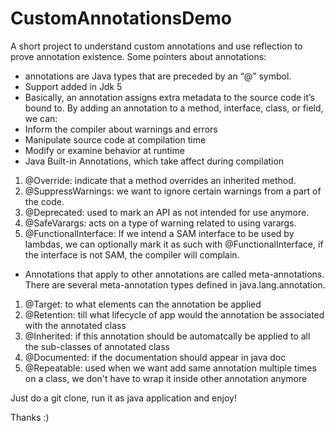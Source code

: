 # CustomAnnotationsDemo
A short project to understand custom annotations and use reflection to prove annotation existence.
Some pointers about annotations: 
- annotations are Java types that are preceded by an “@” symbol.
- Support added in Jdk 5
- Basically, an annotation assigns extra metadata to the source code it’s bound to. By adding an annotation to a method, interface, class, or field, we can:
- Inform the compiler about warnings and errors
- Manipulate source code at compilation time
- Modify or examine behavior at runtime
- Java Built-in Annotations, which take affect during compilation
1. @Override: indicate that a method overrides an inherited method.
2. @SuppressWarnings: we want to ignore certain warnings from a part of the code.
3. @Deprecated: used to mark an API as not intended for use anymore.
4. @SafeVarargs: acts on a type of warning related to using varargs.
5. @FunctionalInterface: If we intend a SAM interface to be used by lambdas, we can optionally mark it as such with @FunctionalInterface, if the interface is not SAM, the compiler will complain.
- Annotations that apply to other annotations are called meta-annotations. There are several meta-annotation types defined in java.lang.annotation.
1. @Target: to what elements can the annotation be applied
2. @Retention: till what lifecycle of app would the annotation be associated with the annotated class
3. @Inherited: if this annotation should be automatcally be applied to all the sub-classes of annotated class
4. @Documented: if the documentation should appear in java doc
5. @Repeatable: used when we want add same annotation multiple times on a class, we don't have to wrap it inside other annotation anymore

Just do a git clone, run it as java application and enjoy!

Thanks :)

